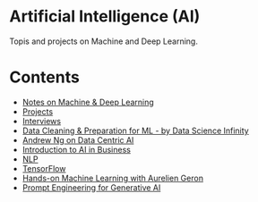 # Artificial Intelligence (AI)

Topis and projects on Machine and Deep Learning.


Contents 
=======================

* [Notes on Machine & Deep Learning](https://github.com/dimi-fn/Various-Data-Science-Scripts/blob/main/AI/ai_notes.md)
* [Projects](https://github.com/dimi-fn/Various-Data-Science-Scripts/tree/main/Projects)
* [Interviews](https://github.com/dimi-fn/Various-Data-Science-Scripts/tree/main/AI/Interviews)    
* [Data Cleaning & Preparation for ML - by Data Science Infinity](https://github.com/dimi-fn/Various-Data-Science-Scripts/blob/main/AI/Resources/Data_prep_cleaning_for_ML.pdf)
* [Andrew Ng on Data Centric AI](https://github.com/dimi-fn/Various-Data-Science-Scripts/tree/main/AI/Andrew%20Ng%20on%20Data%20Centric%20AI)
* [Introduction to AI in Business](https://github.com/dimi-fn/Various-Data-Science-Scripts/tree/main/AI/Intro%20to%20AI%20in%20Business%20(Udacity))
* [NLP](https://github.com/dimi-fn/Various-Data-Science-Scripts/tree/main/AI/NLP)
* [TensorFlow](https://github.com/dimi-fn/Various-Data-Science-Scripts/tree/main/AI/TensorFlow)
* [Hands-on Machine Learning with Aurelien Geron](https://github.com/dimi-fn/Various-Data-Science-Scripts/tree/main/AI/Hands_on_ML)
* [Prompt Engineering for Generative AI](https://github.com/dimi-fn/Various-Data-Science-Scripts/blob/main/AI/prompt_eng_for_gen_ai.md)
